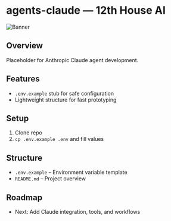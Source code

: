 # agents-claude — 12th House AI
![Banner](../BRAND/banner.png)

## Overview
Placeholder for Anthropic Claude agent development.

## Features
- `.env.example` stub for safe configuration  
- Lightweight structure for fast prototyping  

## Setup
1. Clone repo  
2. `cp .env.example .env` and fill values  

## Structure
- `.env.example` – Environment variable template  
- `README.md` – Project overview  

## Roadmap
- Next: Add Claude integration, tools, and workflows
